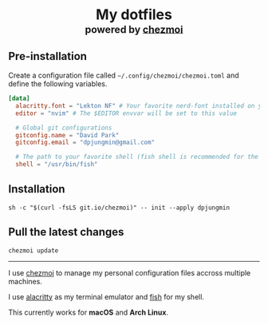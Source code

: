 <h1 align="center">
    My dotfiles<br/><sup><sub>powered by  <a href="https://www.chezmoi.io/">chezmoi</a>
</h1>

## Pre-installation

Create a configuration file called `~/.config/chezmoi/chezmoi.toml` and define
the following variables.

```toml
[data]
  alacritty.font = "Lekton NF" # Your favorite nerd-font installed on your machine
  editor = "nvim" # The $EDITOR envvar will be set to this value

  # Global git configurations
  gitconfig.name = "David Park"
  gitconfig.email = "dpjungmin@gmail.com"

  # The path to your favorite shell (fish shell is recommended for the current settings)
  shell = "/usr/bin/fish"
```

## Installation

```shell
sh -c "$(curl -fsLS git.io/chezmoi)" -- init --apply dpjungmin
```

## Pull the latest changes

```shell
chezmoi update
```

---

I use [chezmoi](https://www.chezmoi.io/) to manage my personal configuration
files accross multiple machines.

I use [alacritty](https://alacritty.org/) as my terminal emulator and [fish](https://fishshell.com/) for my shell.

This currently works for **macOS** and **Arch Linux**.
